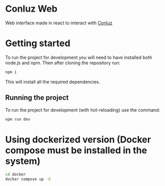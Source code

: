 # Conluz Web

Web interface made in react to interact with [Conluz](https://github.com/lucoenergia/conluz)

# Getting started

To run the project for development you will need to have installed both node.js and npm. Then after cloning the repository run:

```sh
npm i
```

This will install all the required dependencies.

## Running the project

To run the project for development (with hot-reloading) use the command:

```sh
npm run dev
```

# Using dockerized version (Docker compose must be installed in the system)

```sh
cd docker
docker compose up -d
```
